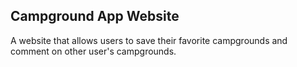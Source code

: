 Campground App Website
---
A website that allows users to save their favorite campgrounds and comment on other user's campgrounds.


